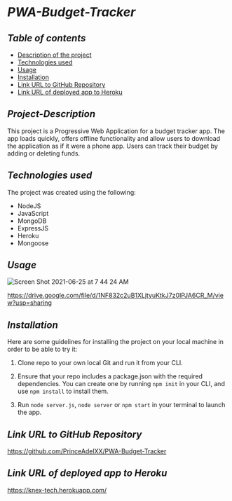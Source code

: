 # **_PWA-Budget-Tracker_**

## **_Table of contents_**
* [Description of the project](#description-of-the-project)
* [Technologies used](#technologies-used)
* [Usage](#Usage)
* [Installation](#installation)
* [Link URL to GitHub Repository](#link-URL-to-GitHub-repository)
* [Link URL of deployed app to Heroku](#link-URL-of-deployed-app-to-Heroku)

## **_Project-Description_**

This project is a Progressive Web Application for a budget tracker app. The app loads quickly, offers offline functionality and allow users to download the application as if it were a phone app. Users can track their budget by adding or deleting funds.

## **_Technologies used_**
The project was created using the following:

* NodeJS
* JavaScript
* MongoDB
* ExpressJS
* Heroku
* Mongoose

## **_Usage_**

![Screen Shot 2021-06-25 at 7 44 24 AM](https://repository-images.githubusercontent.com/391936160/09dbb9bd-15ef-46bc-ade3-5f69a65edbd6.png)

https://drive.google.com/file/d/1NF832c2uB1XLjtyuKtkJ7z0IPJA6CR_M/view?usp=sharing


## **_Installation_**
Here are some guidelines for installing the project on your local machine in order to be able to try it: 

1. Clone  repo to your own local Git and run it from your CLI.

2. Ensure that your repo includes a package.json with the required dependencies. You can create one by running ```npm init``` in your CLI, and use ```npm install``` to install them.

3. Run ```node server.js```, ```node server``` or ```npm start``` in your terminal to launch the app.


## **_Link URL to GitHub Repository_**
https://github.com/PrinceAdelXX/PWA-Budget-Tracker

## **_Link URL of deployed app to Heroku_**
https://knex-tech.herokuapp.com/